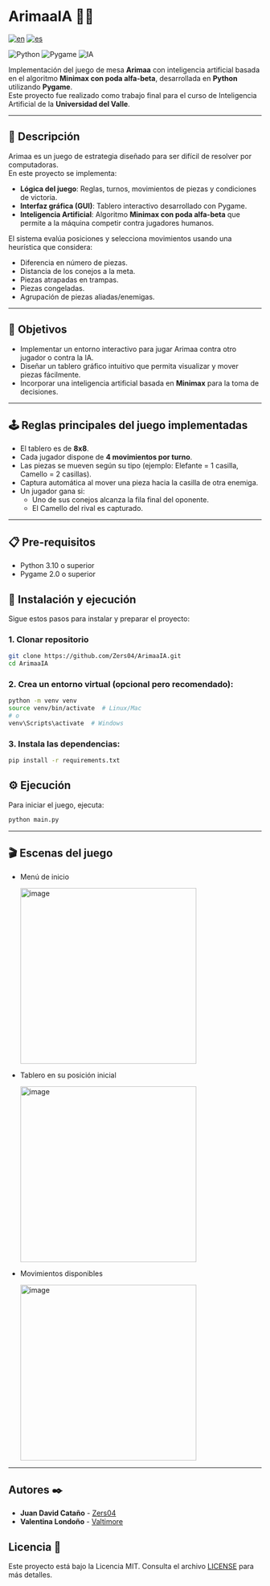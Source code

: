 # ArimaaIA 🎲🤖

[![en](https://img.shields.io/badge/lang-en-blue.svg)](https://github.com/Zers04/ArimaaIA/blob/main/README.md)
[![es](https://img.shields.io/badge/lang-es-blue.svg)](https://github.com/Zers04/ArimaaIA/blob/main/README-es.md)

![Python](https://img.shields.io/badge/Python-3.10%2B-blue)
![Pygame](https://img.shields.io/badge/Pygame-2.0%2B-green)
![IA](https://img.shields.io/badge/IA-Minimax%20%2B%20Alpha--Beta-red)

Implementación del juego de mesa **Arimaa** con inteligencia artificial basada en el algoritmo **Minimax con poda alfa-beta**, desarrollada en **Python** utilizando **Pygame**.  
Este proyecto fue realizado como trabajo final para el curso de Inteligencia Artificial de la **Universidad del Valle**.

---

## 📖 Descripción

Arimaa es un juego de estrategia diseñado para ser difícil de resolver por computadoras.  
En este proyecto se implementa:

- **Lógica del juego**: Reglas, turnos, movimientos de piezas y condiciones de victoria.
- **Interfaz gráfica (GUI)**: Tablero interactivo desarrollado con Pygame.
- **Inteligencia Artificial**: Algoritmo **Minimax con poda alfa-beta** que permite a la máquina competir contra jugadores humanos.

El sistema evalúa posiciones y selecciona movimientos usando una heurística que considera:
- Diferencia en número de piezas.
- Distancia de los conejos a la meta.
- Piezas atrapadas en trampas.
- Piezas congeladas.
- Agrupación de piezas aliadas/enemigas.

---

## 🎯 Objetivos

- Implementar un entorno interactivo para jugar Arimaa contra otro jugador o contra la IA.
- Diseñar un tablero gráfico intuitivo que permita visualizar y mover piezas fácilmente.
- Incorporar una inteligencia artificial basada en **Minimax** para la toma de decisiones.

---

## 🕹️ Reglas principales del juego implementadas

- El tablero es de **8x8**.
- Cada jugador dispone de **4 movimientos por turno**.
- Las piezas se mueven según su tipo (ejemplo: Elefante = 1 casilla, Camello = 2 casillas).
- Captura automática al mover una pieza hacia la casilla de otra enemiga.
- Un jugador gana si:
  - Uno de sus conejos alcanza la fila final del oponente.
  - El Camello del rival es capturado.

---

## 📋 Pre-requisitos 

  - Python 3.10 o superior
  - Pygame 2.0 o superior

## 🚀 Instalación y ejecución

Sigue estos pasos para instalar y preparar el proyecto:

### 1. Clonar repositorio
```bash
git clone https://github.com/Zers04/ArimaaIA.git
cd ArimaaIA
```

### 2. Crea un entorno virtual (opcional pero recomendado):
 ```bash
 python -m venv venv
 source venv/bin/activate  # Linux/Mac
 # o
 venv\Scripts\activate  # Windows
 ```

### 3. Instala las dependencias:
```bash
pip install -r requirements.txt
```

## ⚙️ Ejecución

Para iniciar el juego, ejecuta:

```bash
python main.py
```

---

## 🎬 Escenas del juego

* Menú de inicio

  <img width="350" height="350" alt="image" src="https://github.com/user-attachments/assets/3229ed3b-9648-487b-b3e4-086c6c28654d" />

* Tablero en su posición inicial

  <img width="350" height="350" alt="image" src="https://github.com/user-attachments/assets/44128413-c627-46b3-b725-d411e4b8e184" />

* Movimientos disponibles

  <img width="350" height="350" alt="image" src="https://github.com/user-attachments/assets/72e42685-a65f-42f4-92d1-b87f47a7ef06" />

---

## Autores ✒️

* **Juan David Cataño** - [Zers04](https://github.com/Zers04)
* **Valentina Londoño** - [Valtimore](https://github.com/valtimore)

## Licencia 📄

Este proyecto está bajo la Licencia MIT. Consulta el archivo [LICENSE](LICENSE) para más detalles.
